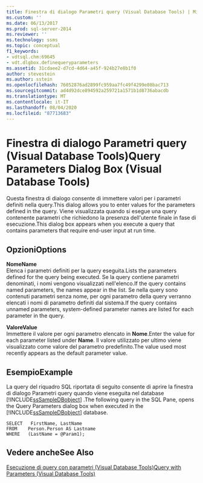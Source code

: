 ```yaml
---
title: Finestra di dialogo Parametri query (Visual Database Tools) | Microsoft Docs
ms.custom: ''
ms.date: 06/13/2017
ms.prod: sql-server-2014
ms.reviewer: ''
ms.technology: ssms
ms.topic: conceptual
f1_keywords:
- vdtsql.chm:69645
- vdt.dlgbox.definequeryparameters
ms.assetid: 31cdaee2-d7cd-4d64-a45f-924b27e8b1f0
author: stevestein
ms.author: sstein
ms.openlocfilehash: 76052876ad2899fc959aa7fc49f4299e08bac713
ms.sourcegitcommit: ad4d92dce894592a259721a1571b1d8736abacdb
ms.translationtype: MT
ms.contentlocale: it-IT
ms.lasthandoff: 08/04/2020
ms.locfileid: "87713683"
---
```

# <a name="query-parameters-dialog-box-visual-database-tools"></a><span data-ttu-id="f2511-102">Finestra di dialogo Parametri query (Visual Database Tools)</span><span class="sxs-lookup"><span data-stu-id="f2511-102">Query Parameters Dialog Box (Visual Database Tools)</span></span>
  <span data-ttu-id="f2511-103">Questa finestra di dialogo consente di immettere valori per i parametri definiti nella query.</span><span class="sxs-lookup"><span data-stu-id="f2511-103">This dialog allows you to enter values for the parameters defined in the query.</span></span> <span data-ttu-id="f2511-104">Viene visualizzata quando si esegue una query contenente parametri che richiedono la presenza dell'utente finale in fase di esecuzione.</span><span class="sxs-lookup"><span data-stu-id="f2511-104">This dialog box appears when you execute a query that contains parameters that require end-user input at run time.</span></span>  
  
## <a name="options"></a><span data-ttu-id="f2511-105">Opzioni</span><span class="sxs-lookup"><span data-stu-id="f2511-105">Options</span></span>  
 <span data-ttu-id="f2511-106">**Nome**</span><span class="sxs-lookup"><span data-stu-id="f2511-106">**Name**</span></span>  
 <span data-ttu-id="f2511-107">Elenca i parametri definiti per la query eseguita.</span><span class="sxs-lookup"><span data-stu-id="f2511-107">Lists the parameters defined for the query being executed.</span></span> <span data-ttu-id="f2511-108">Se la query contiene parametri denominati, i nomi vengono visualizzati nell'elenco.</span><span class="sxs-lookup"><span data-stu-id="f2511-108">If the query contains named parameters, the names appear in the list.</span></span> <span data-ttu-id="f2511-109">Se nella query sono contenuti parametri senza nome, per ogni parametro della query verranno elencati i nomi di parametro definiti dal sistema.</span><span class="sxs-lookup"><span data-stu-id="f2511-109">If the query contains unnamed parameters, system-defined parameter names are listed for each parameter in the query.</span></span>  
  
 <span data-ttu-id="f2511-110">**Valore**</span><span class="sxs-lookup"><span data-stu-id="f2511-110">**Value**</span></span>  
 <span data-ttu-id="f2511-111">Immettere il valore per ogni parametro elencato in **Nome**.</span><span class="sxs-lookup"><span data-stu-id="f2511-111">Enter the value for each parameter listed under **Name**.</span></span> <span data-ttu-id="f2511-112">Il valore utilizzato per ultimo viene visualizzato come valore del parametro predefinito.</span><span class="sxs-lookup"><span data-stu-id="f2511-112">The value used most recently appears as the default parameter value.</span></span>  
  
## <a name="example"></a><span data-ttu-id="f2511-113">Esempio</span><span class="sxs-lookup"><span data-stu-id="f2511-113">Example</span></span>  
 <span data-ttu-id="f2511-114">La query del riquadro SQL riportata di seguito consente di aprire la finestra di dialogo Parametri query quando viene eseguita nel database [!INCLUDE[ssSampleDBobject](../../includes/sssampledbobject-md.md)] .</span><span class="sxs-lookup"><span data-stu-id="f2511-114">The following query in the SQL Pane, opens the Query Parameters dialog box when executed in the [!INCLUDE[ssSampleDBobject](../../includes/sssampledbobject-md.md)] database.</span></span>  
  
```  
SELECT   FirstName, LastName  
FROM    Person.Person AS Lastname  
WHERE   (LastName = @Param1);  
```  
  
## <a name="see-also"></a><span data-ttu-id="f2511-115">Vedere anche</span><span class="sxs-lookup"><span data-stu-id="f2511-115">See Also</span></span>  
 [<span data-ttu-id="f2511-116">Esecuzione di query con parametri &#40;Visual Database Tools&#41;</span><span class="sxs-lookup"><span data-stu-id="f2511-116">Query with Parameters &#40;Visual Database Tools&#41;</span></span>](visual-database-tools.md)  
  
  
